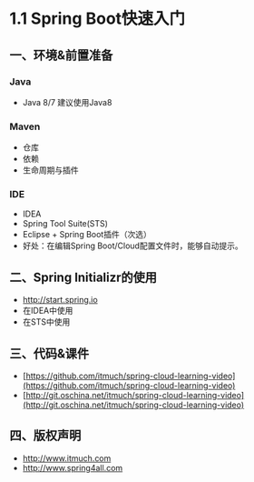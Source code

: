 # 1.1 Spring Boot快速入门

## 一、环境&前置准备

### Java

- Java 8/7 建议使用Java8



### Maven

* 仓库
* 依赖
* 生命周期与插件



### IDE

* IDEA
* Spring Tool Suite(STS)
* Eclipse + Spring Boot插件（次选）
* 好处：在编辑Spring Boot/Cloud配置文件时，能够自动提示。





## 二、Spring Initializr的使用

- <http://start.spring.io>
- 在IDEA中使用
- 在STS中使用




## 三、代码&课件

* [https://github.com/itmuch/spring-cloud-learning-video](https://github.com/itmuch/spring-cloud-learning-video)
* [http://git.oschina.net/itmuch/spring-cloud-learning-video](http://git.oschina.net/itmuch/spring-cloud-learning-video)




## 四、版权声明

* <http://www.itmuch.com>
* <http://www.spring4all.com>